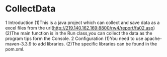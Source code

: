 # CollectData
1 Introduction
(1)This is a java project which can collect and save data as a excel files from the url(http://219.140.162.169:8800/rw4/report/fa02.asp)
(2)The main function is in the Run class,you can collect the data as the program tips form the Console.
2 Configuration
(1)You need to use apache-maven-3.3.9 to add libraries.
(2)The specific libraries can be found in the pom.xml.